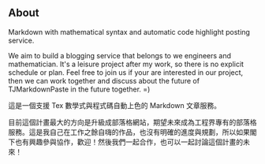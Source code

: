 ## About

Markdown with mathematical syntax and automatic code highlight posting service.

We aim to build a blogging service that belongs to we engineers and mathematician. It's a leisure project after my work, so there is no explicit schedule or plan. Feel free to join us if your are interested in our project, then we can work together and discuss about the future of TJMarkdownPaste in the future together. =)

這是一個支援 Tex 數學式與程式碼自動上色的 Markdown 文章服務。

目前這個計畫最大的方向是升級成部落格網站，期望未來成為工程界專有的部落格服務。這是我自己在工作之餘自嗨的作品，也沒有明確的進度與規劃，所以如果閣下也有興趣參與協作，歡迎！然後我們一起合作，也可以一起討論這個計畫的未來！